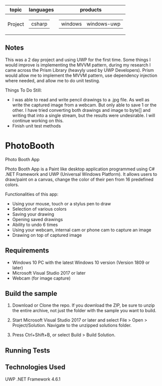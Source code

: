 
<table data-table-type="yaml-metadata">
  <thead>
  <tr>
  <th>topic</th>
  <th>languages</th>
  <th>products</th>
  </tr>
  </thead>
  <tbody>
  <tr>
  <td><div>Project</div></td>
  <td><div><table>
  <tbody>
  <tr>
  <td><div>csharp</div></td>
  </tr>
  </tbody>
</table>
</div></td>
  <td><div><table>
  <tbody>
  <tr>
  <td><div>windows</div></td>
  <td><div>windows-uwp</div></td>
  </tr>
  </tbody>
</table>
</div></td>
  </tr>
  </tbody>
</table>


<h2>Notes</h2>

This was a 2 day project and using UWP for the first time. Some things I would improve is implementing the MVVM pattern, during my research I came across the Prism Library (heavyly used by UWP Developers). Prism would allow me to implement the MVVM pattern, use dependency injection where needed, and allow me to do unit testing.

Things To Do Still:

<ul>
	<li>	I was able to read and write pencil drawings to a .jpg file. As well as write the captured image from a webcam. But only able to save 1 or the other. I have tried converting both drawings and image to byte[] and writing that into a single stream, but the results were undesirable. I will continue working on this.
	</li>
	<li>
		Finish unit test methods
	</li>
</ul>



# PhotoBooth

Photo Booth App

Photo Booth App is a Paint like desktop application programmed using C# .NET Framework and UWP (Universal Windows Platform). 
It allows users to draw/paint on a canvas, change the color of their pen from 16 predefined colors. 

Functionalities of this app:
<ul>
<li>Using your mouse, touch or a stylus pen to draw</li>

<li>Selection of various colors</li>

<li>Saving your drawing</li>

<li>Opening saved drawings</li>

<li>Ability to undo 6 times</li>

<li>Using your webcam, internal cam or phone cam to capture an image</li>

<li>Drawing on top of captured image</li>
</ul>
<h2>Requirements</h2>
<ul>
	<li>Windows 10 PC with the latest Windows 10 version (Version 1809 or later)</li>
	<li>Microsoft Visual Studio 2017 or later</li>
	<li>Webcam (for image capture)</li>
</ul>


<h2>Build the sample</h2>

1. Download or Clone the repo. If you download the ZIP, be sure to unzip the entire archive, not just the folder with the sample you want to build.

2. Start Microsoft Visual Studio 2017 or later and select File > Open > Project/Solution. Navigate to the unzipped solutions folder.

3. Press Ctrl+Shift+B, or select Build > Build Solution.

<h2>Running Tests</h2>

<h2>Technologies Used</h2>

UWP .NET Framework 4.6.1

